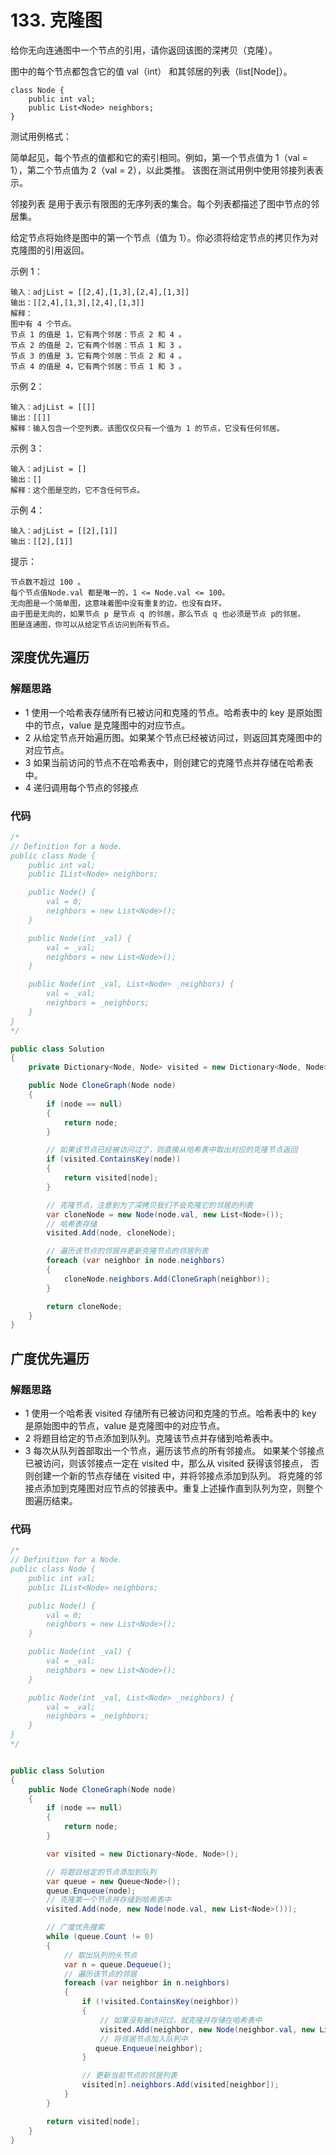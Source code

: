 # 133. 克隆图
给你无向连通图中一个节点的引用，请你返回该图的深拷贝（克隆）。

图中的每个节点都包含它的值 val（int） 和其邻居的列表（list[Node]）。
```
class Node {
    public int val;
    public List<Node> neighbors;
}
```

测试用例格式：

简单起见，每个节点的值都和它的索引相同。例如，第一个节点值为 1（val = 1），第二个节点值为 2（val = 2），以此类推。
该图在测试用例中使用邻接列表表示。

邻接列表 是用于表示有限图的无序列表的集合。每个列表都描述了图中节点的邻居集。

给定节点将始终是图中的第一个节点（值为 1）。你必须将给定节点的拷贝作为对克隆图的引用返回。



示例 1：

```
输入：adjList = [[2,4],[1,3],[2,4],[1,3]]
输出：[[2,4],[1,3],[2,4],[1,3]]
解释：
图中有 4 个节点。
节点 1 的值是 1，它有两个邻居：节点 2 和 4 。
节点 2 的值是 2，它有两个邻居：节点 1 和 3 。
节点 3 的值是 3，它有两个邻居：节点 2 和 4 。
节点 4 的值是 4，它有两个邻居：节点 1 和 3 。
```
示例 2：
```
输入：adjList = [[]]
输出：[[]]
解释：输入包含一个空列表。该图仅仅只有一个值为 1 的节点，它没有任何邻居。
```
示例 3：
```
输入：adjList = []
输出：[]
解释：这个图是空的，它不含任何节点。
```
示例 4：
```
输入：adjList = [[2],[1]]
输出：[[2],[1]]
```

提示：
```
节点数不超过 100 。
每个节点值Node.val 都是唯一的，1 <= Node.val <= 100。
无向图是一个简单图，这意味着图中没有重复的边，也没有自环。
由于图是无向的，如果节点 p 是节点 q 的邻居，那么节点 q 也必须是节点 p的邻居。
图是连通图，你可以从给定节点访问到所有节点。
```
## 深度优先遍历
### 解题思路
+ 1 使用一个哈希表存储所有已被访问和克隆的节点。哈希表中的 key 是原始图中的节点，value 是克隆图中的对应节点。
+ 2 从给定节点开始遍历图。如果某个节点已经被访问过，则返回其克隆图中的对应节点。
+ 3 如果当前访问的节点不在哈希表中，则创建它的克隆节点并存储在哈希表中。
+ 4 递归调用每个节点的邻接点

### 代码

```csharp
/*
// Definition for a Node.
public class Node {
    public int val;
    public IList<Node> neighbors;

    public Node() {
        val = 0;
        neighbors = new List<Node>();
    }

    public Node(int _val) {
        val = _val;
        neighbors = new List<Node>();
    }

    public Node(int _val, List<Node> _neighbors) {
        val = _val;
        neighbors = _neighbors;
    }
}
*/

public class Solution
{
    private Dictionary<Node, Node> visited = new Dictionary<Node, Node>();

    public Node CloneGraph(Node node)
    {
        if (node == null)
        {
            return node;
        }

        // 如果该节点已经被访问过了，则直接从哈希表中取出对应的克隆节点返回
        if (visited.ContainsKey(node))
        {
            return visited[node];
        }

        // 克隆节点，注意到为了深拷贝我们不会克隆它的邻居的列表
        var cloneNode = new Node(node.val, new List<Node>());
        // 哈希表存储
        visited.Add(node, cloneNode);

        // 遍历该节点的邻居并更新克隆节点的邻居列表
        foreach (var neighbor in node.neighbors)
        {
            cloneNode.neighbors.Add(CloneGraph(neighbor));
        }

        return cloneNode;
    }
}
```
## 广度优先遍历
### 解题思路
+ 1 使用一个哈希表 visited 存储所有已被访问和克隆的节点。哈希表中的 key 是原始图中的节点，value 是克隆图中的对应节点。
+ 2 将题目给定的节点添加到队列。克隆该节点并存储到哈希表中。
+ 3 每次从队列首部取出一个节点，遍历该节点的所有邻接点。
  如果某个邻接点已被访问，则该邻接点一定在 visited 中，那么从 visited 获得该邻接点，
  否则创建一个新的节点存储在 visited 中，并将邻接点添加到队列。
  将克隆的邻接点添加到克隆图对应节点的邻接表中。重复上述操作直到队列为空，则整个图遍历结束。
### 代码

```csharp
/*
// Definition for a Node.
public class Node {
    public int val;
    public IList<Node> neighbors;

    public Node() {
        val = 0;
        neighbors = new List<Node>();
    }

    public Node(int _val) {
        val = _val;
        neighbors = new List<Node>();
    }

    public Node(int _val, List<Node> _neighbors) {
        val = _val;
        neighbors = _neighbors;
    }
}
*/


public class Solution
{
    public Node CloneGraph(Node node)
    {
        if (node == null)
        {
            return node;
        }

        var visited = new Dictionary<Node, Node>();

        // 将题目给定的节点添加到队列
        var queue = new Queue<Node>();
        queue.Enqueue(node);
        // 克隆第一个节点并存储到哈希表中
        visited.Add(node, new Node(node.val, new List<Node>()));

        // 广度优先搜索
        while (queue.Count != 0)
        {
            // 取出队列的头节点
            var n = queue.Dequeue();
            // 遍历该节点的邻居
            foreach (var neighbor in n.neighbors)
            {
                if (!visited.ContainsKey(neighbor))
                {
                    // 如果没有被访问过，就克隆并存储在哈希表中
                    visited.Add(neighbor, new Node(neighbor.val, new List<Node>()));
                    // 将邻居节点加入队列中
                   queue.Enqueue(neighbor);
                }

                // 更新当前节点的邻居列表
                visited[n].neighbors.Add(visited[neighbor]);
            }
        }

        return visited[node];
    }
}
```